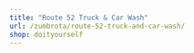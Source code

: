 ```yaml
---
title: "Route 52 Truck & Car Wash"
url: /zumbrota/route-52-truck-and-car-wash/
shop: doityourself
---
```

